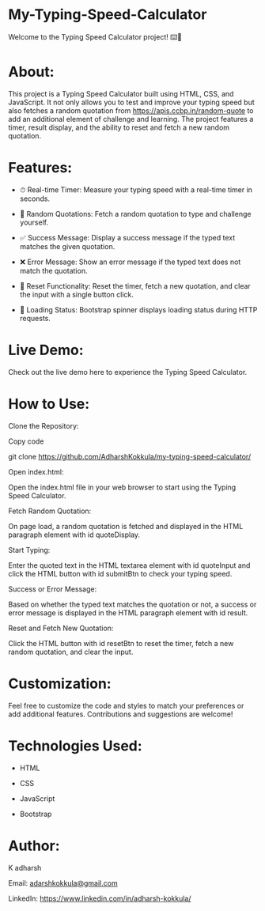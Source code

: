 # My-Typing-Speed-Calculator

Welcome to the Typing Speed Calculator project! ⌨️🚀

# About:


This project is a Typing Speed Calculator built using HTML, CSS, and JavaScript. It not only allows you to test and improve your typing speed but also fetches a random quotation from https://apis.ccbp.in/random-quote to add an additional element of challenge and learning. The project features a timer, result display, and the ability to reset and fetch a new random quotation.

# Features:

- ⏱ Real-time Timer: Measure your typing speed with a real-time timer in seconds.

- 📜 Random Quotations: Fetch a random quotation to type and challenge yourself.

- ✅ Success Message: Display a success message if the typed text matches the given quotation.

- ❌ Error Message: Show an error message if the typed text does not match the quotation.

- 🔄 Reset Functionality: Reset the timer, fetch a new quotation, and clear the input with a single button click.

- 🔄 Loading Status: Bootstrap spinner displays loading status during HTTP requests.


# Live Demo:

Check out the live demo here to experience the Typing Speed Calculator.


# How to Use:


Clone the Repository:


Copy code

git clone https://github.com/AdharshKokkula/my-typing-speed-calculator/

Open index.html: 

Open the index.html file in your web browser to start using the Typing Speed Calculator.

Fetch Random Quotation:

On page load, a random quotation is fetched and displayed in the HTML paragraph element with id quoteDisplay.

Start Typing:

Enter the quoted text in the HTML textarea element with id quoteInput and click the HTML button with id submitBtn to check your typing speed.

Success or Error Message:

Based on whether the typed text matches the quotation or not, a success or error message is displayed in the HTML paragraph element with id result.

Reset and Fetch New Quotation:

Click the HTML button with id resetBtn to reset the timer, fetch a new random quotation, and clear the input.



# Customization:

Feel free to customize the code and styles to match your preferences or add additional features. Contributions and suggestions are welcome!

# Technologies Used:

- HTML
  
- CSS
  
- JavaScript
  
- Bootstrap

  
# Author:

K adharsh

Email: adarshkokkula@gmail.com

LinkedIn: https://www.linkedin.com/in/adharsh-kokkula/
